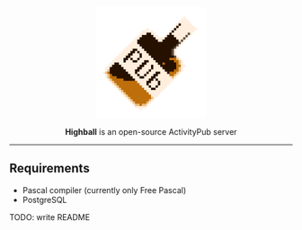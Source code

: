 <div align="center">
	<img src="/binary/highball-big.png" width="196" />

**Highball** is an open-source ActivityPub server
</div>

---

## Requirements

 - Pascal compiler (currently only Free Pascal)
 - PostgreSQL

TODO: write README
